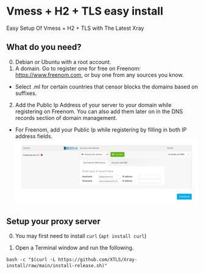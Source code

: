 # Vmess + H2 + TLS easy install
Easy Setup Of Vmess + H2 + TLS with The Latest Xray

## What do you need?
0. Debian or Ubuntu with a root account.
1. A domain. Go to register one for free on Freenom: https://www.freenom.com, or buy one from any sources you know.
* Select .ml for certain countries that censor blocks the domains based on suffixes.
2. Add the Public Ip Address of your server to your domain while registering on Freenom. You can also add them later on in the DNS records section of domain management.
* For Freenom, add your Public Ip while registering by filling in both IP address fields.
![](1.png)

## Setup your proxy server
0. You may first need to install `curl` (`apt install curl`)

1. Open a Terminal window and run the following.
```
bash -c "$(curl -L https://github.com/XTLS/Xray-install/raw/main/install-release.sh)"
```
